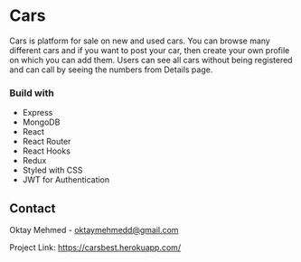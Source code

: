 # Cars

Cars is platform for sale on new and used cars. You can browse many different cars and if you want to post your car, then create your own profile on which you can add them. Users can see all cars without being registered and can call by seeing the numbers from Details page.

### Build with

* Express
* MongoDB
* React
* React Router
* React Hooks
* Redux
* Styled with CSS
* JWT for Authentication

## Contact

Oktay Mehmed - oktaymehmedd@gmail.com

Project Link: https://carsbest.herokuapp.com/
